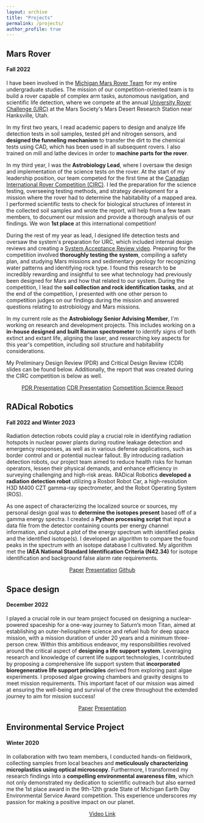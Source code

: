 ```yaml
---
layout: archive
title: "Projects"
permalink: /projects/
author_profile: true
---
```


## Mars Rover
#### Fall 2022 

I have been involved in the [Michigan Mars Rover Team](https://mrover.org) for my entire undergraduate studies. The mission of our competition-oriented team is to build a rover capable of complex arm tasks, autonomous navigation, and scientific life detection, where we compete at the annual [University Rover Challenge (URC)](https://urc.marssociety.org) at the Mars Society's Mars Desert Research Station near Hanksville, Utah.

In my first two years, I read academic papers to design and analyze life detection tests in soil samples, tested pH and nitrogen sensors, and **designed the funneling mechanism** to transfer the dirt to the chemical tests using CAD, which has been used in all subsequent rovers. I also trained on mill and lathe devices in order to **machine parts for the rover**.

In my third year, I was the **Astrobiology Lead**, where I oversaw the design and implementation of the science tests on the rover. At the start of my leadership position, our team competed for the first time at the [Canadian International Rover Competition (CIRC)](https://circ.cstag.ca). I led the preparation for the science testing, overseeing testing methods, and strategy development for a mission where the rover had to determine the habitability of a mapped area. I performed scientific tests to check for biological structures of interest in the collected soil samples and wrote the report, will help from a few team members, to document our mission and provide a thorough analysis of our findings. We won **1st place** at this international competition!

During the rest of my year as lead, I designed life detection tests and oversaw the system's preparation for URC, which included internal design reviews and creating a [System Acceptance Review video](https://www.youtube.com/watch?v=xKBLp-un0XE). Preparing for the competition involved **thoroughly testing the system**, compiling a safety plan, and studying Mars missions and sedimentary geology for recognizing water patterns and identifying rock type. I found this research to be incredibly rewarding and insightful to see what technology had previously been designed for Mars and how that related to our system. During the competition, I lead the **soil collection and rock identification tasks**, and at the end of the competition, I presented with one other person to competition judges on our findings during the mission and answered questions relating to astrobiology and Mars missions.

In my current role as the **Astrobiology Senior Advising Member**, I'm working on research and development projects. This includes working on a **in-house designed and built Raman spectrometer** to identify signs of both extinct and extant life, aligning the laser, and researching key aspects for this year's competition, including soil structure and habitability considerations.

My Preliminary Design Review (PDR) and Critical Design Review (CDR) slides can be found below. Additionally, the report that was created during the CIRC competition is below as well.

<div markdown="0" align="center">
    <a href="../files/Astrobiology PDR" class="btn btn--info">PDR Presentation</a>
    <a href="../files/Astrobiology CDR" class="btn btn--info">CDR Presentation</a>
    <a href="../files/MROVER_Science_CIRC_Report.pdf" class="btn btn--info">Competition Science Report</a>
</div>

## RADical Robotics
#### Fall 2022 and Winter 2023

Radiation detection robots could play a crucial role in identifying radiation hotspots in nuclear power plants during routine leakage detection and emergency responses, as well as in various defense applications, such as border control and or potential nuclear fallout. By introducing radiation detection robots, our project team aimed to reduce health risks for human operators, lessen their physical demands, and enhance efficiency in surveying challenging and high-risk areas. RADical Robotics **developed a radiation detection robot** utilizing a Rosbot Robot Car, a high-resolution H3D M400 CZT gamma-ray spectrometer, and the Robot Operating System (ROS).

As one aspect of characterizing the localized source or sources, my personal design goal was to **determine the isotopes present** based off of a gamma energy spectra. I created a **Python processing script** that input a data file from the detector containing counts per energy channel information, and output a plot of the energy spectrum with identified peaks and the identified isotope(s). I developed an algorithm to compare the found peaks in the spectrum with an isotope database I cultivated. My algorithm met the **IAEA National Standard Identification Criteria (N42.34)** for isotope identification and background false alarm rate requirements.

<div markdown="0" align="center">
    <a href="../files/Radical_Robotics_Final_Report.pdf" class="btn btn--info">Paper</a>
    <a href="../files/RadicalRobotics_FinalOralPresentation_Submission.pdf" class="btn btn--info">Presentation</a>
    <a href="https://github.com/EmRobotics/RadRobo" class="btn btn--info">Github</a>
</div>

## Space design
#### December 2022

I played a crucial role in our team project focused on designing a nuclear-powered spaceship for a one-way journey to Saturn’s moon Titan, aimed at establishing an outer-heliosphere science and refuel hub for deep space mission, with a mission duration of under 20 years and a minimum three-person crew. Within this ambitious endeavor, my responsibilities revolved around the critical aspect of **designing a life support system**. Leveraging research and knowledge of current life support technologies, I contributed by proposing a comprehensive life support system that **incorporated bioregenerative life support principles** derived from exploring past algae experiments. I proposed algae growing chambers and gravity designs to meet mission requirements. This important facet of our mission was aimed at ensuring the well-being and survival of the crew throughout the extended journey to aim for mission success!

<div markdown="0" align="center">
    <a href="../files/KOIOS Final Report.pdf" class="btn btn--info">Paper</a>
    <a href="../files/FINAL KOIOS Presentation.pdf" class="btn btn--info">Presentation</a>
</div>

## Environmental Service Project
#### Winter 2020

In collaboration with two team members, I conducted hands-on fieldwork, collecting samples from local beaches and **meticulously characterizing microplastics using optical microscopy**. Furthermore, I transformed my research findings into a **compelling environmental awareness film**, which not only demonstrated my dedication to scientific outreach but also earned me the 1st place award in the 9th-12th grade State of Michigan Earth Day Environmental Service Award competition. This experience underscores my passion for making a positive impact on our planet.

<div markdown="0" align="center">
    <a href="https://youtu.be/5LB4wFwrM1M" class="btn btn--info">Video Link</a>
</div>